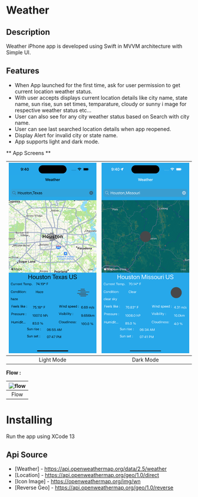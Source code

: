 # Weather

## Description

Weather iPhone app is developed using Swift in MVVM architecture with Simple UI.

## Features

* When App launched for the first time, ask for user permission to get current location weather status.
* With user accepts displays current location details like city name, state name, sun rise, sun set times, temparature, cloudy or sunny i    mage for respective weather status etc...
* User can also see for any city weather status based on Search with city name.
* User can see last searched location details when app reopened.
* Display Alert for invalid city or state name.
* App supports light and dark mode.


** App Screens **

|![Light](Screenshots/LightMode.png)|![Dark](Screenshots/DarkMode.png)|
|:----------------------------:|:------------------------:|
|Light Mode| Dark Mode |


**Flow :**

|![flow](Screenshots/Screenshots/WeatherAPP.gif)|
|:----------------------------:|
|Flow| 

# Installing

Run the app using XCode 13

## Api Source

- [Weather] - https://api.openweathermap.org/data/2.5/weather
- [Location] - https://api.openweathermap.org/geo/1.0/direct
- [Icon Image] - https://openweathermap.org/img/wn
- [Reverse Geo] - https://api.openweathermap.org/geo/1.0/reverse
